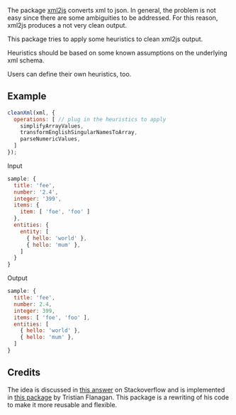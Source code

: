 The package [xml2js](https://www.npmjs.com/package/xml2js) converts xml to json.
In general, the problem is not easy since there are some ambiguities to be addressed.
For this reason, xml2js produces a not very clean output.

This package tries to apply some heuristics to clean xml2js output.

Heuristics should be based on some known assumptions on the underlying xml schema.

Users can define their own heuristics, too.

## Example

```javascript
cleanXml(xml, {
  operations: [ // plug in the heuristics to apply
    simplifyArrayValues,
    transformEnglishSingularNamesToArray,
    parseNumericValues,
  ]
});
```

Input

```javascript
sample: {
  title: 'fee',
  number: '2.4',
  integer: '399',
  items: {
    item: [ 'foe', 'foo' ]
  },
  entities: {
    entity: [
      { hello: 'world' },
      { hello: 'mum' },
    ]
  }
}
```

Output

```javascript
sample: {
  title: 'fee',
  number: 2.4,
  integer: 399,
  items: [ 'foe', 'foo' ],
  entities: [
    { hello: 'world' },
    { hello: 'mum' },
  ]
}
```

## Credits

The idea is discussed in [this answer](https://stackoverflow.com/a/30947380) on Stackoverflow and is implemented in [this package](https://github.com/tflanagan/node-cleanxml) by Tristian Flanagan. This package is a rewriting of his code to make it more reusable and flexible.

